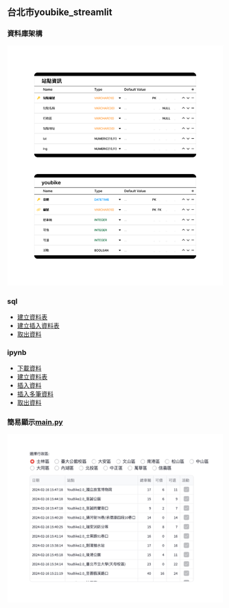 ## 台北市youbike_streamlit

### 資料庫架構

![](./images/pic1.png)

### sql

- [建立資料表](./lesson1_建立資料表.sql)
- [建立插入資料表](./lesson2_插入資表.sql)
- [取出資料](./lesson3_取出資料.sql)

### ipynb

- [下載資料](./1downloadData.ipynb) 
- [建立資料表](./2createTable.ipynb)
- [插入資料](./3insertData.ipynb)
- [插入多筆資料](./4insert_multiple_data.ipynb)
- [取出資料](5取出資料.ipynb)

### 簡易顯示[main.py](./main.py)

![](./images/pic2.png)






